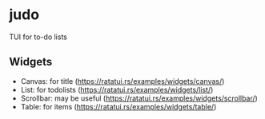 # judo
TUI for to-do lists

## Widgets

- Canvas: for title (https://ratatui.rs/examples/widgets/canvas/)
- List: for todolists (https://ratatui.rs/examples/widgets/list/)
- Scrollbar: may be useful (https://ratatui.rs/examples/widgets/scrollbar/)
- Table: for items (https://ratatui.rs/examples/widgets/table/)
